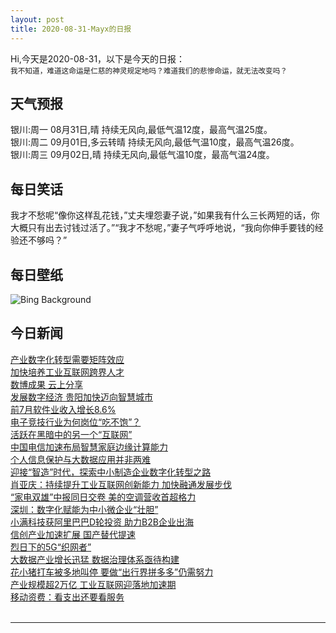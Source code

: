 ```yaml
---
layout: post
title: 2020-08-31-Mayx的日报
---
```


Hi,今天是2020-08-31，以下是今天的日报：<br><small>
我不知道，难道这命运是仁慈的神灵规定地吗？难道我们的悲惨命运，就无法改变吗？</small><!--more-->
## 天气预报
银川:周一 08月31日,晴 持续无风向,最低气温12度，最高气温25度。<br>银川:周二 09月01日,多云转晴 持续无风向,最低气温10度，最高气温26度。<br>银川:周三 09月02日,晴 持续无风向,最低气温10度，最高气温24度。
## 每日笑话
我才不愁呢“像你这样乱花钱，”丈夫埋怨妻子说，”如果我有什么三长两短的话，你大概只有出去讨钱过活了。”“我才不愁呢，”妻子气呼呼地说，“我向你伸手要钱的经验还不够吗？”
## 每日壁纸
![Bing Background](https://cn.bing.com/th?id=OHR.MakeHay_EN-US3538917204_1920x1080.jpg&rf=LaDigue_1920x1080.jpg&pid=hp "Hay bales in a field in Jutland, Denmark (© Nick Brundle Photography/Getty Images)")
## 今日新闻

[产业数字化转型需要矩阵效应](http://it.people.com.cn/n1/2020/0831/c1009-31842403.html)   
[加快培养工业互联网跨界人才](http://it.people.com.cn/n1/2020/0831/c1009-31842396.html)   
[数博成果 云上分享](http://it.people.com.cn/n1/2020/0831/c1009-31842395.html)   
[发展数字经济 贵阳加快迈向智慧城市](http://it.people.com.cn/n1/2020/0831/c1009-31842394.html)   
[前7月软件业收入增长8.6%](http://it.people.com.cn/n1/2020/0831/c1009-31842413.html)   
[电子竞技行业为何岗位“吃不饱”？](http://it.people.com.cn/n1/2020/0831/c1009-31842261.html)   
[活跃在黑暗中的另一个“互联网”](http://it.people.com.cn/n1/2020/0831/c1009-31842250.html)   
[中国电信加速布局智慧家庭边缘计算能力](http://it.people.com.cn/n1/2020/0831/c1009-31842247.html)   
[个人信息保护与大数据应用并非两难](http://it.people.com.cn/n1/2020/0831/c1009-31842233.html)   
[迎接“智造”时代，探索中小制造企业数字化转型之路](http://it.people.com.cn/n1/2020/0831/c1009-31842205.html)   
[肖亚庆：持续提升工业互联网创新能力 加快融通发展步伐](http://it.people.com.cn/n1/2020/0830/c1009-31841809.html)   
[“家电双雄”中报同日交卷 美的空调营收首超格力](http://it.people.com.cn/n1/2020/0831/c1009-31842371.html)   
[深圳：数字化赋能为中小微企业“壮胆”](http://it.people.com.cn/n1/2020/0831/c1009-31842193.html)   
[小满科技获阿里巴巴D轮投资 助力B2B企业出海](http://it.people.com.cn/n1/2020/0831/c1009-31842309.html)   
[信创产业加速扩展 国产替代提速](http://it.people.com.cn/n1/2020/0831/c1009-31842279.html)   
[烈日下的5G“织网者”](http://it.people.com.cn/n1/2020/0831/c1009-31842345.html)   
[大数据产业增长迅猛 数据治理体系亟待构建](http://it.people.com.cn/n1/2020/0830/c1009-31841754.html)   
[花小猪打车被多地叫停 要做“出行界拼多多”仍需努力](http://it.people.com.cn/n1/2020/0831/c1009-31842276.html)   
[产业规模超2万亿 工业互联网迎落地加速期](http://it.people.com.cn/n1/2020/0831/c1009-31842342.html)   
[移动资费：看支出还要看服务](http://it.people.com.cn/n1/2020/0831/c1009-31842232.html)   
<br />

***

<small></small>
